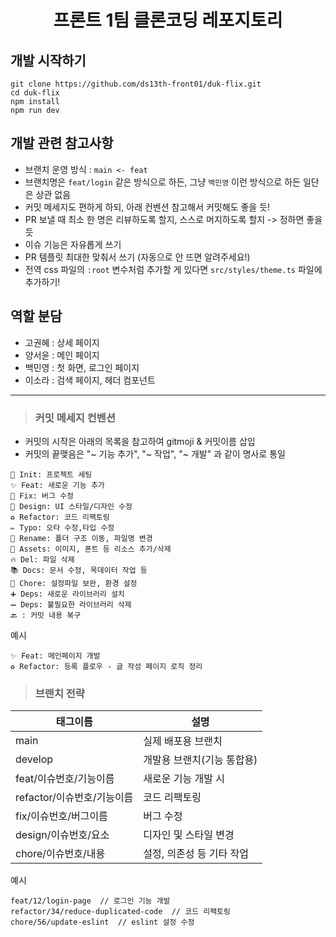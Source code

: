 # <div align="center"> 프론트 1팀 클론코딩 레포지토리 </div>

## 개발 시작하기

```
git clone https://github.com/ds13th-front01/duk-flix.git
cd duk-flix
npm install
npm run dev
```


## 개발 관련 참고사항
- 브랜치 운영 방식 : `main <- feat`
- 브랜치명은 `feat/login` 같은 방식으로 하든, 그냥 `백민영` 이런 방식으로 하든 일단은 상관 없음
- 커밋 메세지도 편하게 하되, 아래 컨벤션 참고해서 커밋해도 좋을 듯!
- PR 보낼 때 최소 한 명은 리뷰하도록 할지, 스스로 머지하도록 할지 -> 정하면 좋을 듯
- 이슈 기능은 자유롭게 쓰기
- PR 템플릿 최대한 맞춰서 쓰기 (자동으로 안 뜨면 알려주세요!)
- 전역 css 파일의 `:root` 변수처럼 추가할 게 있다면 `src/styles/theme.ts` 파일에 추가하기!


## 역할 분담
- 고권혜 : 상세 페이지
- 양서윤 : 메인 페이지
- 백민영 : 첫 화면, 로그인 페이지
- 이소라 : 검색 페이지, 헤더 컴포넌트


---

> ### 커밋 메세지 컨벤션
- 커밋의 시작은 아래의 목록을 참고하여 gitmoji & 커밋이름 삽입
- 커밋의 끝맺음은 "~ 기능 추가", "~ 작업", "~ 개발" 과 같이 명사로 통일
```
🎉 Init: 프로젝트 세팅
✨ Feat: 새로운 기능 추가
🐛 Fix: 버그 수정
🎨 Design: UI 스타일/디자인 수정
♻️ Refactor: 코드 리팩토링
✏️ Typo: 오타 수정,타입 수정
🚚 Rename: 폴더 구조 이동, 파일명 변경
🍱 Assets: 이미지, 폰트 등 리소스 추가/삭제
🔥 Del: 파일 삭제
📚 Docs: 문서 수정, 목데이터 작업 등
🔧 Chore: 설정파일 보완, 환경 설정
➕ Deps: 새로운 라이브러리 설치
➖ Deps: 불필요한 라이브러리 삭제
🔙 : 커밋 내용 복구
```
예시
```
✨ Feat: 메인페이지 개발
♻️ Refactor: 등록 플로우 - 글 작성 페이지 로직 정리
```


> ### 브랜치 전략
|태그이름|설명|
|--------|-------|
|main|실제 배포용 브랜치|
|develop|개발용 브랜치(기능 통합용)|
|feat/이슈번호/기능이름|새로운 기능 개발 시|
|refactor/이슈번호/기능이름|코드 리팩토링|
|fix/이슈번호/버그이름|버그 수정|
|design/이슈번호/요소|디자인 및 스타일 변경|
|chore/이슈번호/내용|설정, 의존성 등 기타 작업|

예시
```
feat/12/login-page  // 로그인 기능 개발
refactor/34/reduce-duplicated-code  // 코드 리팩토링
chore/56/update-eslint  // eslint 설정 수정
```
